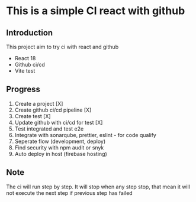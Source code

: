 # This is a simple CI react with github

## Introduction

This project aim to try ci with react and github

- React 18
- Github ci/cd
- Vite test

## Progress

1. Create a project [X]
2. Create github ci/cd pipeline [X]
3. Create test [X]
4. Update github with ci/cd for test [X]
5. Test integrated and test e2e
6. Integrate with sonarqube, prettier, eslint - for code qualify
7. Seperate flow (development, deploy)
8. Find security with npm audit or snyk
9. Auto deploy in host (firebase hosting)

## Note

The ci will run step by step. It will stop when any step stop, that mean it will not
execute the next step if previous step has failed
